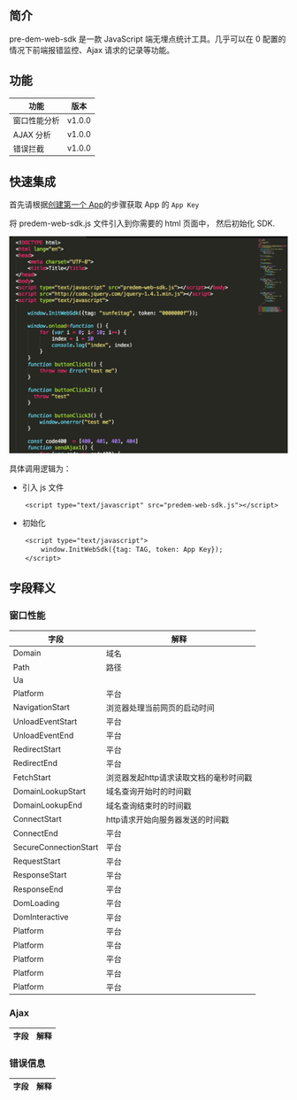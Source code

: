 ## 简介

pre-dem-web-sdk 是一款 JavaScript 端无埋点统计工具。几乎可以在 0 配置的情况下前端报错监控、Ajax 请求的记录等功能。


## 功能

| 功能 | 版本 |
| - | - |
| 窗口性能分析 | v1.0.0 |
| AJAX 分析 | v1.0.0 |
| 错误拦截 | v1.0.0 |

## 快速集成
首先请根据[创建第一个 App](quickstart/init)的步骤获取 App 的 `App Key`

将 predem-web-sdk.js 文件引入到你需要的 html 页面中， 然后初始化 SDK.

![](_media/websdk-init.png)

具体调用逻辑为：

- 引入 js 文件
``` objc
    <script type="text/javascript" src="predem-web-sdk.js"></script>
```

- 初始化
``` objc
    <script type="text/javascript">
        window.InitWebSdk({tag: TAG, token: App Key});
    </script>
```
## 字段释义

### 窗口性能

| 字段 | 解释 |
| - | - |
| Domain | 域名 |
| Path | 路径 |
| Ua |  |
| Platform | 平台 |
| NavigationStart | 浏览器处理当前网页的启动时间 |
| UnloadEventStart | 平台 |
| UnloadEventEnd | 平台 |
| RedirectStart | 平台 |
| RedirectEnd | 平台 |
| FetchStart | 浏览器发起http请求读取文档的毫秒时间戳 |
| DomainLookupStart | 域名查询开始时的时间戳 |
| DomainLookupEnd | 域名查询结束时的时间戳 |
| ConnectStart | http请求开始向服务器发送的时间戳 |
| ConnectEnd | 平台 |
| SecureConnectionStart | 平台 |
| RequestStart | 平台 |
| ResponseStart | 平台 |
| ResponseEnd | 平台 |
| DomLoading | 平台 |
| DomInteractive | 平台 |
| Platform | 平台 |
| Platform | 平台 |
| Platform | 平台 |
| Platform | 平台 |
| Platform | 平台 |

### Ajax

| 字段 | 解释 |
| - | - |

### 错误信息

| 字段 | 解释 |
| - | - |



